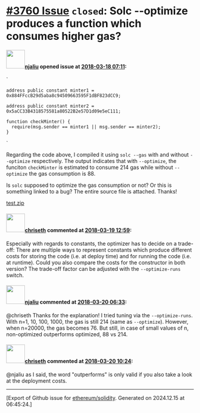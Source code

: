 # [\#3760 Issue](https://github.com/ethereum/solidity/issues/3760) `closed`: Solc --optimize produces a function which consumes higher gas?

#### <img src="https://avatars.githubusercontent.com/u/5351551?v=4" width="50">[njaliu](https://github.com/njaliu) opened issue at [2018-03-18 07:11](https://github.com/ethereum/solidity/issues/3760):

`    

    address public constant minter1 = 0x884FFccB29d5aba8c94509663595F1dBF823dCC9;

    address public constant minter2 = 0x5aCC33B4318575581a80522B2e57D1d09e5eC111;

    function checkMinter() {
      require(msg.sender == minter1 || msg.sender == minter2);
    }
`

Regarding the code above, I compiled it using `solc --gas` with and without `--optimize` respectively.
The output indicates that with `--optimize`, the funciton `checkMinter` is estimated to consume 214 gas while without `--optimize` the gas consumption is 88.

Is `solc` supposed to optimize the gas consumption or not? Or this is something linked to a bug? 
The entire source file is attached. Thanks!




[test.zip](https://github.com/ethereum/solidity/files/1822441/test.zip)



#### <img src="https://avatars.githubusercontent.com/u/9073706?v=4" width="50">[chriseth](https://github.com/chriseth) commented at [2018-03-19 12:59](https://github.com/ethereum/solidity/issues/3760#issuecomment-374202749):

Especially with regards to constants, the optimizer has to decide on a trade-off: There are multiple ways to represent constants which produce different costs for storing the code (i.e. at deploy time) and for running the code (i.e. at runtime). Could you also compare the costs for the constructor in both version? The trade-off factor can be adjusted with the `--optimize-runs` switch.

#### <img src="https://avatars.githubusercontent.com/u/5351551?v=4" width="50">[njaliu](https://github.com/njaliu) commented at [2018-03-20 06:33](https://github.com/ethereum/solidity/issues/3760#issuecomment-374491001):

@chriseth Thanks for the explanation! I tried tuning via the `--optimize-runs`. With n=1, 10, 100, 1000, the gas is still 214 (same as `--optimize`). However, when n=20000, the gas becomes 76. But still, in case of small values of n, non-optimized outperforms optimized, 88 vs 214.

#### <img src="https://avatars.githubusercontent.com/u/9073706?v=4" width="50">[chriseth](https://github.com/chriseth) commented at [2018-03-20 10:24](https://github.com/ethereum/solidity/issues/3760#issuecomment-374546539):

@njaliu as I said, the word "outperforms" is only valid if you also take a look at the deployment costs.


-------------------------------------------------------------------------------



[Export of Github issue for [ethereum/solidity](https://github.com/ethereum/solidity). Generated on 2024.12.15 at 06:45:24.]

